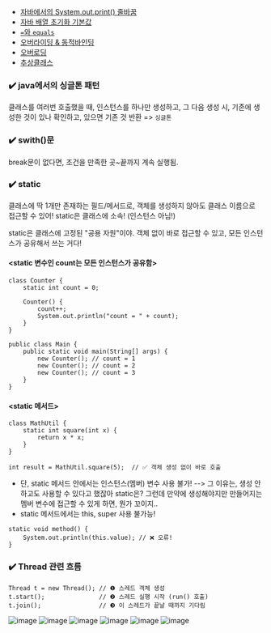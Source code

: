 - [자바에서의 System.out.print() 줄바꿈](https://github.com/SeoMiYoung/miyoung-zone/issues/153)
- [자바 배열 초기화 기본값](https://github.com/SeoMiYoung/miyoung-zone/issues/154)
- [`=`와 `equals`](https://github.com/SeoMiYoung/miyoung-zone/issues/155)
- [오버라이딩 & 동적바인딩](https://github.com/SeoMiYoung/miyoung-zone/issues/156)
- [오버로딩](https://github.com/SeoMiYoung/miyoung-zone/issues/157)
- [추상클래스](https://github.com/SeoMiYoung/miyoung-zone/issues/159)

### ✔️ java에서의 싱글톤 패턴
클래스를 여러번 호출했을 때, 인스턴스를 하나만 생성하고, 그 다음 생성 시, 기존에 생성한 것이 있나 확인하고, 있으면 기존 것 반환 => `싱글톤`

### ✔️ swith()문
break문이 없다면, 조건을 만족한 곳~끝까지 계속 실행됨.

### ✔️ static
클래스에 딱 1개만 존재하는 필드/메서드로, 객체를 생성하지 않아도 클래스 이름으로 접근할 수 있어!
static은 클래스에 소속! (인스턴스 아님!) 

static은 클래스에 고정된 "공용 자원"이야.
객체 없이 바로 접근할 수 있고, 모든 인스턴스가 공유해서 쓰는 거다!

#### <static 변수인 count는 모든 인스턴스가 공유함>
```
class Counter {
    static int count = 0;

    Counter() {
        count++;
        System.out.println("count = " + count);
    }
}
```
```
public class Main {
    public static void main(String[] args) {
        new Counter(); // count = 1
        new Counter(); // count = 2
        new Counter(); // count = 3
    }
}
```

#### <static 메서드>
```
class MathUtil {
    static int square(int x) {
        return x * x;
    }
}
```
```
int result = MathUtil.square(5);  // ✅ 객체 생성 없이 바로 호출
```

- 단, static 메서드 안에서는 인스턴스(멤버) 변수 사용 불가! --> 그 이유는, 생성 안하고도 사용할 수 있다고 했잖아 static은? 그런데 만약에 생성해야지만 만들어지는 멤버 변수에 접근할 수 있게 하면, 뭔가 꼬이지..
- static 메서드에서는 this, super 사용 불가능!

```
static void method() {
    System.out.println(this.value); // ❌ 오류!
}
```

### ✔️ Thread 관련 흐름
```
Thread t = new Thread(); // ❶ 스레드 객체 생성
t.start();               // ❷ 스레드 실행 시작 (run() 호출)
t.join();                // ❸ 이 스레드가 끝날 때까지 기다림
```
![image](https://github.com/user-attachments/assets/e03a35bb-a6dc-4171-b349-f334d142141c)
![image](https://github.com/user-attachments/assets/b595b158-bee1-46a3-99e4-80d5735de56a)
![image](https://github.com/user-attachments/assets/b6d2edcb-f339-4859-be0e-84b49e0dd594)
![image](https://github.com/user-attachments/assets/55f08ecf-3136-4ac6-8f34-92cda00f8106)
![image](https://github.com/user-attachments/assets/b0337a41-137a-4fb3-8283-8b8f9e11437e)
![image](https://github.com/user-attachments/assets/189b6427-7cd1-4a4b-a169-e95ee8e7d73e)


